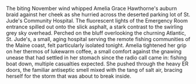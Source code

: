 The biting November wind whipped Amelia Grace Hawthorne's auburn braid against her cheek as she hurried across the deserted parking lot of St. Jude's Community Hospital.  The fluorescent lights of the Emergency Room entrance spilled out onto the slick asphalt, a stark contrast to the swirling grey sky overhead.  Perched on the bluff overlooking the churning Atlantic, St. Jude's, a small, aging hospital serving the remote fishing communities of the Maine coast, felt particularly isolated tonight.  Amelia tightened her grip on her thermos of lukewarm coffee, a small comfort against the gnawing unease that had settled in her stomach since the radio call came in: fishing boat down, multiple casualties expected.  She pushed through the heavy ER doors, the familiar antiseptic smell mixed with the tang of salt air, bracing herself for the storm that was about to break inside.
